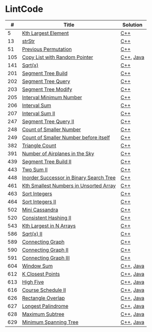 # LintCode

| # | Title | Solution |
| --- | --- | --- |
| 5 | [Kth Largest Element](http://www.lintcode.com/en/problem/kth-largest-element/) | [C++](https://github.com/yuanhui-yang/LintCode/blob/master/kth-largest-element.cpp) |
| 13 | [strStr](http://www.lintcode.com/en/problem/strstr/) | [C++](https://github.com/yuanhui-yang/LintCode/blob/master/strstr.cpp) |
| 51 | [Previous Permutation](http://www.lintcode.com/en/problem/previous-permutation/) | [C++](https://github.com/yuanhui-yang/LintCode/blob/master/previous-permutation.cpp) |
| 105 | [Copy List with Random Pointer](http://www.lintcode.com/en/problem/copy-list-with-random-pointer/) | [C++](https://github.com/yuanhui-yang/LintCode/blob/master/copy-list-with-random-pointer.cpp), [Java](https://github.com/yuanhui-yang/LintCode/blob/master/copy-list-with-random-pointer.java) |
| 141 | [Sqrt(x)](http://www.lintcode.com/en/problem/sqrtx/) | [C++](https://github.com/yuanhui-yang/LintCode/blob/master/sqrtx.cpp) |
| 201 | [Segment Tree Build](http://www.lintcode.com/en/problem/segment-tree-build/) | [C++](https://github.com/yuanhui-yang/LintCode/blob/master/segment-tree-build.cpp) |
| 202 | [Segment Tree Query](http://www.lintcode.com/en/problem/segment-tree-query/) | [C++](https://github.com/yuanhui-yang/LintCode/blob/master/segment-tree-query.cpp) |
| 203 | [Segment Tree Modify](http://www.lintcode.com/en/problem/segment-tree-modify/) | [C++](https://github.com/yuanhui-yang/LintCode/blob/master/segment-tree-modify.cpp) |
| 205 | [Interval Minimum Number](http://www.lintcode.com/en/problem/interval-minimum-number/) | [C++](https://github.com/yuanhui-yang/LintCode/blob/master/interval-minimum-number.cpp) |
| 206 | [Interval Sum](http://www.lintcode.com/en/problem/interval-sum/) | [C++](https://github.com/yuanhui-yang/LintCode/blob/master/interval-sum.cpp) |
| 207 | [Interval Sum II](http://www.lintcode.com/en/problem/interval-sum-ii/) | [C++](https://github.com/yuanhui-yang/LintCode/blob/master/interval-sum-ii.cpp) |
| 247 | [Segment Tree Query II](http://www.lintcode.com/en/problem/segment-tree-query-ii/) | [C++](https://github.com/yuanhui-yang/LintCode/blob/master/segment-tree-query-ii.cpp) |
| 248 | [Count of Smaller Number](http://www.lintcode.com/en/problem/count-of-smaller-number/) | [C++](https://github.com/yuanhui-yang/LintCode/blob/master/count-of-smaller-number.cpp) |
| 249 | [Count of Smaller Number before itself](http://www.lintcode.com/en/problem/count-of-smaller-number-before-itself/) | [C++](https://github.com/yuanhui-yang/LintCode/blob/master/count-of-smaller-number-before-itself.cpp) |
| 382 | [Triangle Count](http://www.lintcode.com/en/problem/triangle-count/) | [C++](https://github.com/yuanhui-yang/LintCode/blob/master/triangle-count.cpp) |
| 391 | [Number of Airplanes in the Sky](http://www.lintcode.com/en/problem/number-of-airplanes-in-the-sky/) | [C++](https://github.com/yuanhui-yang/LintCode/blob/master/number-of-airplanes-in-the-sky.cpp) |
| 439 | [Segment Tree Build II](http://www.lintcode.com/en/problem/segment-tree-build-ii/) | [C++](https://github.com/yuanhui-yang/LintCode/blob/master/segment-tree-build-ii.cpp) |
| 443 | [Two Sum II](http://www.lintcode.com/en/problem/two-sum-ii/) | [C++](https://github.com/yuanhui-yang/LintCode/blob/master/two-sum-ii.cpp) |
| 448 | [Inorder Successor in Binary Search Tree](http://www.lintcode.com/en/problem/inorder-successor-in-binary-search-tree/) | [C++](https://github.com/yuanhui-yang/LintCode/blob/master/inorder-successor-in-binary-search-tree.cpp) |
| 461 | [Kth Smallest Numbers in Unsorted Array](http://www.lintcode.com/en/problem/kth-smallest-numbers-in-unsorted-array/) | [C++](https://github.com/yuanhui-yang/LintCode/blob/master/kth-smallest-numbers-in-unsorted-array.cpp) |
| 463 | [Sort Integers](http://www.lintcode.com/en/problem/sort-integers/) | [C++](https://github.com/yuanhui-yang/LintCode/blob/master/sort-integers.cpp) |
| 464 | [Sort Integers II](http://www.lintcode.com/en/problem/sort-integers-ii/) | [C++](https://github.com/yuanhui-yang/LintCode/blob/master/sort-integers-ii.cpp) |
| 502 | [Mini Cassandra](https://www.lintcode.com/problem/mini-cassandra/) | [C++](https://github.com/yuanhui-yang/LintCode/blob/master/mini-cassandra.cpp) |
| 520 | [Consistent Hashing II](https://www.lintcode.com/problem/consistent-hashing-ii/) | [C++](https://github.com/yuanhui-yang/LintCode/blob/master/consistent-hashing-ii.cpp) |
| 543 | [Kth Largest in N Arrays](http://www.lintcode.com/en/problem/kth-largest-in-n-arrays/) | [C++](https://github.com/yuanhui-yang/LintCode/blob/master/kth-largest-in-n-arrays.cpp) |
| 586 | [Sqrt(x) II](http://www.lintcode.com/en/problem/sqrtx-ii/) | [C++](https://github.com/yuanhui-yang/LintCode/blob/master/sqrtx-ii.cpp) |
| 589 | [Connecting Graph](http://www.lintcode.com/en/problem/connecting-graph/) | [C++](https://github.com/yuanhui-yang/LintCode/blob/master/connecting-graph.cpp) |
| 590 | [Connecting Graph II](http://www.lintcode.com/en/problem/connecting-graph-ii/) | [C++](https://github.com/yuanhui-yang/LintCode/blob/master/connecting-graph-ii.cpp) |
| 591 | [Connecting Graph III](http://www.lintcode.com/en/problem/connecting-graph-iii/) | [C++](https://github.com/yuanhui-yang/LintCode/blob/master/connecting-graph-iii.cpp) |
| 604 | [Window Sum](http://www.lintcode.com/en/problem/window-sum/) | [C++](https://github.com/yuanhui-yang/LintCode/blob/master/window-sum.cpp), [Java](https://github.com/yuanhui-yang/LintCode/blob/master/window-sum.java)|
| 612 | [K Closest Points](http://www.lintcode.com/en/problem/k-closest-points/) | [C++](https://github.com/yuanhui-yang/LintCode/blob/master/k-closest-points.cpp), [Java](https://github.com/yuanhui-yang/LintCode/blob/master/k-closest-points.java)|
| 613 | [High Five](http://www.lintcode.com/en/problem/high-five/) | [C++](https://github.com/yuanhui-yang/LintCode/blob/master/high-five.cpp), [Java](https://github.com/yuanhui-yang/LintCode/blob/master/high-five.java)|
| 616 | [Course Schedule II](http://www.lintcode.com/en/problem/course-schedule-ii/) | [C++](https://github.com/yuanhui-yang/LintCode/blob/master/course-schedule-ii.cpp), [Java](https://github.com/yuanhui-yang/LintCode/blob/master/course-schedule-ii.java)|
| 626 | [Rectangle Overlap](http://www.lintcode.com/en/problem/rectangle-overlap/) | [C++](https://github.com/yuanhui-yang/LintCode/blob/master/rectangle-overlap.cpp), [Java](https://github.com/yuanhui-yang/LintCode/blob/master/rectangle-overlap.java)|
| 627 | [Longest Palindrome](http://www.lintcode.com/en/problem/longest-palindrome/) | [C++](https://github.com/yuanhui-yang/LintCode/blob/master/longest-palindrome.cpp), [Java](https://github.com/yuanhui-yang/LintCode/blob/master/longest-palindrome.java)|
| 628 | [Maximum Subtree](http://www.lintcode.com/en/problem/maximum-subtree/) | [C++](https://github.com/yuanhui-yang/LintCode/blob/master/maximum-subtree.cpp), [Java](https://github.com/yuanhui-yang/LintCode/blob/master/maximum-subtree.java)|
| 629 | [Minimum Spanning Tree](http://www.lintcode.com/en/problem/minimum-spanning-tree/) | [C++](https://github.com/yuanhui-yang/LintCode/blob/master/minimum-spanning-tree.cpp), [Java](https://github.com/yuanhui-yang/LintCode/blob/master/minimum-spanning-tree.java)|